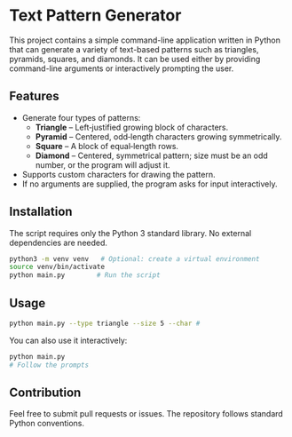 # Text Pattern Generator

This project contains a simple command-line application written in Python that can generate a variety of text-based patterns such as triangles, pyramids, squares, and diamonds. It can be used either by providing command-line arguments or interactively prompting the user.

## Features

- Generate four types of patterns:
  - **Triangle** – Left‑justified growing block of characters.
  - **Pyramid** – Centered, odd‑length characters growing symmetrically.
  - **Square** – A block of equal‑length rows.
  - **Diamond** – Centered, symmetrical pattern; size must be an odd number, or the program will adjust it.
- Supports custom characters for drawing the pattern.
- If no arguments are supplied, the program asks for input interactively.

## Installation

The script requires only the Python 3 standard library. No external dependencies are needed.

```bash
python3 -m venv venv   # Optional: create a virtual environment
source venv/bin/activate
python main.py        # Run the script
```

## Usage

```bash
python main.py --type triangle --size 5 --char #
```

You can also use it interactively:

```bash
python main.py
# Follow the prompts
```

## Contribution

Feel free to submit pull requests or issues. The repository follows standard Python conventions.
